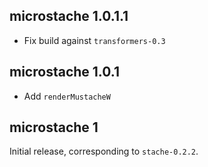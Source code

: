 ## microstache 1.0.1.1

- Fix build against `transformers-0.3`

## microstache 1.0.1

- Add `renderMustacheW`

## microstache 1

Initial release, corresponding to `stache-0.2.2`.
